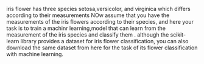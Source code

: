 iris flower has three species setosa,versicolor, and virginica which differs according to their measurements NOw assume that you have the measurements of the iris flowers according to their species, and here your task is to train a machinr learning,model that can learn from the measurement of the iris species and classify them . although the scikit-learn library provides a dataset for iris flower classification, you can also download the same dataset from here for the task of its flower classification with machine learning.
